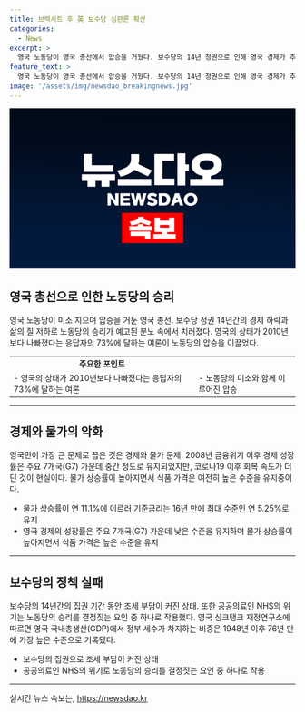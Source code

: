 ```yaml
---
title: 브렉시트 후 英 보수당 심판론 확산
categories:
  - News
excerpt: >
  영국 노동당이 영국 총선에서 압승을 거뒀다. 보수당의 14년 정권으로 인해 영국 경제가 추락하고 삶의 질이 떨어지자, 노동당의 승리로 보수당에 대한 분노가 표출됐다. 영국은 브렉시트 이후 혼란을 겪고, 코로나19와 우크라이나 전쟁으로 물가 급등과 재정 압박 속에 공공서비스가 악화되며 이주민이 급증했다. 경제와 물가를 가장 큰 고민 삼아온 영국민은 보수당에 대한 심판론을 확산시키며, 수낵 총리의 경제정책에 불만을 표출했다.
feature_text: >
  영국 노동당이 영국 총선에서 압승을 거뒀다. 보수당의 14년 정권으로 인해 영국 경제가 추락하고 삶의 질이 떨어지자, 노동당의 승리로 보수당에 대한 분노가 표출됐다. 영국은 브렉시트 이후 혼란을 겪고, 코로나19와 우크라이나 전쟁으로 물가 급등과 재정 압박 속에 공공서비스가 악화되며 이주민이 급증했다. 경제와 물가를 가장 큰 고민 삼아온 영국민은 보수당에 대한 심판론을 확산시키며, 수낵 총리의 경제정책에 불만을 표출했다.
image: '/assets/img/newsdao_breakingnews.jpg'
---
```


<p><img src="/assets/img/newsdao_breakingnews.jpg" alt="pcversion 속보" /></p>

<h2 data-ke-size="size26">영국 총선으로 인한 노동당의 승리</h2>

<p data-ke-size="size16">영국 노동당이 미소 지으며 압승을 거둔 영국 총선. 보수당 정권 14년간의 경제 하락과 삶의 질 저하로 노동당의 승리가 예고된 분노 속에서 치러졌다. 영국의 상태가 2010년보다 나빠졌다는 응답자의 73%에 달하는 여론이 노동당의 압승을 이끌었다.</p>

<table>
  <tr>
    <td style="text-align: center; height: 17px;"><b>주요한 포인트</b></td>
  </tr>
  <tr>
    <td style="text-align: left; height: 17px;">- 영국의 상태가 2010년보다 나빠졌다는 응답자의 73%에 달하는 여론</td>
    <td style="text-align: left; height: 17px;">- 노동당의 미소와 함께 이루어진 압승</td>
  </tr>
</table>

<hr>

<h2 data-ke-size="size26">경제와 물가의 악화</h2>

<p data-ke-size="size16">영국민이 가장 큰 문제로 꼽은 것은 경제와 물가 문제. 2008년 금융위기 이후 경제 성장률은 주요 7개국(G7) 가운데 중간 정도로 유지되었지만, 코로나19 이후 회복 속도가 더딘 것이 현실이다. 물가 상승률이 높아지면서 식품 가격은 여전히 높은 수준을 유지중이다.</p>

<ul>
  <li>물가 상승률이 연 11.1%에 이르러 기준금리는 16년 만에 최대 수준인 연 5.25%로 유지</li>
  <li>영국 경제의 성장률은 주요 7개국(G7) 가운데 낮은 수준을 유지하며 물가 상승률이 높아지면서 식품 가격은 높은 수준을 유지</li>
</ul>

<hr>

<h2 data-ke-size="size26">보수당의 정책 실패</h2>

<p data-ke-size="size16">보수당의 14년간의 집권 기간 동안 조세 부담이 커진 상태. 또한 공공의료인 NHS의 위기는 노동당의 승리를 결정짓는 요인 중 하나로 작용했다. 영국 싱크탱크 재정연구소에 따르면 영국 국내총생산(GDP)에서 정부 세수가 차지하는 비중은 1948년 이후 76년 만에 가장 높은 수준으로 기록됐다.</p>

<ul>
  <li>보수당의 집권으로 조세 부담이 커진 상태</li>
  <li>공공의료인 NHS의 위기로 노동당의 승리를 결정짓는 요인 중 하나로 작용</li>
</ul>

<hr>
실시간 뉴스 속보는, <a href="https://newsdao.kr" rel="dofollow">https://newsdao.kr</a>


